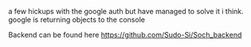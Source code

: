 a few hickups with the google auth but have managed to solve it i think.
 google is returning objects to the console

Backend can be found here
https://github.com/Sudo-Si/Soch_backend






